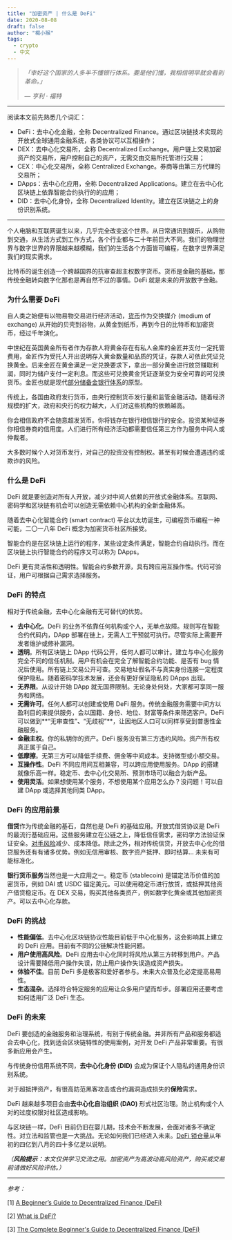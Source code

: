 ```yaml
---
title: "加密资产 | 什么是 DeFi"
date: 2020-08-08
draft: false
author: "楊小猴"
tags:
  - crypto
  - 中文
---
```


[5]: sds	"3"



> *「幸好这个国家的人多半不懂银行体系。要是他们懂，我相信明早就会看到革命。」*
>
> *— 亨利 · 福特*

------

阅读本文前先熟悉几个词汇：

* DeFi：去中心化金融，全称 Decentralized Finance。通过区块链技术实现的开放式全球通用金融系统，各类协议可以互相操作；
* DEX：去中心化交易所，全称 Decentralized Exchange。用户链上交易加密资产的交易所，用户控制自己的资产，无需交由交易所托管进行交易；
* CEX：中心化交易所，全称 Centralized Exchange。券商等由第三方代理的交易所；
* DApps：去中心化应用，全称 Decentralized Applications。建立在去中心化区块链上依靠智能合约执行的的应用；
* DID：去中心化身份，全称 Decentralized Identity。建立在区块链之上的身份识别系统。

-----------------------------------------------

个人电脑和互联网诞生以来，几乎完全改变这个世界。从日常通讯到娱乐，从购物到交通，从生活方式到工作方式，各个行业都与二十年前巨大不同。我们的物理世界与数字世界的界限越来越模糊，我们的生活各个方面皆可编程，在数字世界满足我们的现实需求。

比特币的诞生创造一个跨越国界的抗审查超主权数字货币。货币是金融的基础，那传统金融转向数字化那也是再自然不过的事情。DeFi 就是未来的开放数字金融。

### 为什么需要 DeFi

自人类之始便有以物易物交易进行经济活动，[货币](https://en.wikipedia.org/wiki/Money)作为交换媒介 (medium of exchange) 从开始的贝壳到谷物，从黄金到纸币，再到今日的比特币和加密货币，经过千年演化。

中世纪在英国黄金所有者作为存款人将黄金存在有私人金库的金匠并支付一定托管费用，金匠作为受托人开出说明存入黄金数量和品质的凭证，存款人可依此凭证兑换黄金。后来金匠在黄金满足一定兑换要求下，拿出一部分黄金进行放贷赚取利润，同时为储户支付一定利息。而这些可兑换黄金凭证逐渐变为安全可靠的可兑换货币。金匠也就是现代[部分储备金银行体系](https://en.wikipedia.org/wiki/Fractional-reserve_banking)的原型。

传统上，各国由政府发行货币，由央行控制货币发行量和监管金融活动。随着经济规模的扩大，政府和央行的权力越大，人们对这些机构的依赖越高。

你会相信政府不会随意超发货币。你将钱存在银行相信银行的安全。投资某种证券你相信券商的信用度。人们进行所有经济活动都需要信任第三方作为服务中间人或仲裁者。

大多数时候个人对货币发行，对自己的投资没有控制权。甚至有时候会遭遇违约或欺诈的风险。

### 什么是 DeFi

DeFi 就是要创造对所有人开放，减少对中间人依赖的开放式金融体系。互联网、密码学和区块链有机会可以创造无需依赖中心机构的全新金融体系。

随着去中心化智能合约 (smart contract) 平台以太坊诞生，可编程货币编程一种可能，二〇一八年 DeFi 概念为加密货币社区所接受。

智能合约是在区块链上运行的程序，某些设定条件满足，智能合约自动执行。而在区块链上执行智能合约的程序又可以称为 DApps。

DeFi 更有灵活性和透明性。智能合约多数开源，具有跨应用互操作性。代码可验证，用户可根据自己需求选择服务。

### DeFi 的特点

相对于传统金融，去中心化金融有无可替代的优势。

* **去中心化**。DeFi 的业务不依靠任何机构或个人，无单点故障。规则写在智能合约代码内，DApp 部署在链上，无需人工干预就可执行。尽管实际上需要开发者维护或修补漏洞。
* **透明**。所有区块链上 DApp 代码公开，任何人都可以审计。建立与中心化服务完全不同的信任机制。用户有机会在完全了解智能合约功能、是否有 bug 情况后使用。所有链上交易公开可查。交易地址假名不与真实身份连接一定程度保护隐私。随着密码学技术发展，还会有更好保证隐私的 DApps 出现。
* **无界限**。从设计开始 DApp 就无国界限制。无论身处何处，大家都可享同一服务和网络。
* **无需许可**。任何人都可以创建或使用 DeFi 服务。传统金融服务需要中间方以盈利目的来提供服务，会以国籍、身份、地位、财富等条件来筛选客户。DeFi 可以做到**“无审查性”**、**“无歧视”**，让困地区人口可以同样享受到普惠性金融服务。
* **金融主权**。你的私钥你的资产。DeFi 服务没有第三方违约风险。资产所有权真正属于自己。
* **低摩擦**。无第三方可以降低手续费、佣金等中间成本。支持微型或小额交易。
* **互操作性**。DeFi 不同应用间互相兼容，可以跨应用使用服务。DApp 的搭建就像乐高一样。稳定币、去中心化交易所、预测市场可以融合为新产品。
* **使用灵活**。如果想使用某个服务，不想使用某个应用怎么办？没问题！可以自建 DApp 或选择其他同类 DApp。

### DeFi 的应用前景

**借贷**作为传统金融的基石，自然也是 DeFi 的基础应用。开放式借贷协议是 DeFi 的最流行基础应用。这些服务建立在公链之上，降低信任需求，密码学方法验证保证安全。[对手风险](https://www.investopedia.com/terms/c/counterpartyrisk.asp)减少、成本降低。除此之外，相对传统信贷，开放去中心化的借贷服务还有有诸多优势。例如无信用审核、数字资产抵押、即时结算… 未来有可能标准化。

**银行货币服务**当然也是一大应用之一。稳定币 (stablecoin) 是锚定法币价值的加密货币，例如 DAI 或 USDC 锚定美元。可以使用稳定币进行放贷，或抵押其他资产借贷稳定币。在 DEX 交易，购买其他各类资产，例如数字化黄金或其他加密资产。可以去中心化存款。

### DeFi 的挑战

* **性能偏低**。去中心化区块链协议性能目前低于中心化服务，这会影响其上建立的 DeFi 应用。目前有不同的公链解决性能问题。
* **用户使用高风险**。DeFi 应用去中心化同时将风险从第三方转移到用户。产品设计需要降低用户操作失误，防止用户操作失误造成资产损失。
* **体验不佳**。目前 DeFi 多是极客和爱好者参与。未来大众普及化必定提高易用性。
* **生态混杂**。选择符合特定服务的应用让众多用户望而却步。部署应用还要考虑如何适用广泛 DeFi 生态。

### DeFi 的未来

DeFi 要创造的金融服务和治理系统，有别于传统金融。并非所有产品和服务都适合去中心化，找到适合区块链特性的使用案例，对开发 DeFi 产品非常重要。有很多新应用会产生。

与传统身份信用系统不同，**去中心化身份 (DID)** 会成为保证个人隐私的通用身份识别系统。

对于超抵押资产，有很高防范黑客攻击或合约漏洞造成损失的**保险**需求。

DeFi 越来越多项目会由**去中心化自治组织 (DAO)** 形式社区治理。防止机构或个人对的过度权限对社区造成影响。

与区块链一样，DeFi 目前仍旧在婴儿期，技术会不断发展，会面对诸多不确定性。对立法和监管也是一大挑战。无论如何我们已经进入未来。[DeFi 锁仓量](https://defipulse.com/)从年初的四亿到八月的四十多亿足以说明。

*（__风险提示__：本文仅供学习交流之用。加密资产为高波动高风险资产，购买或交易前请做好风险评估。）*

--------------

*参考：*

[1] [A Beginner’s Guide to Decentralized Finance (DeFi)](https://blog.coinbase.com/a-beginners-guide-to-decentralized-finance-defi-574c68ff43c4?gi=529a42d1b2a4)

[2] [What is DeFi?](https://defipulse.com/blog/what-is-defi/)

[3] [The Complete Beginner's Guide to Decentralized Finance (DeFi)](https://academy.binance.com/blockchain/the-complete-beginners-guide-to-decentralized-finance-defi)

